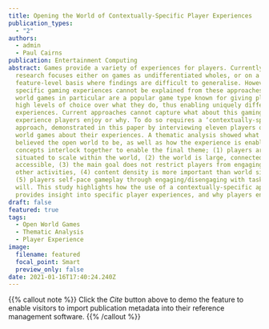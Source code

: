 ```yaml
---
title: Opening the World of Contextually-Specific Player Experiences
publication_types:
  - "2"
authors:
  - admin
  - Paul Cairns
publication: Entertainment Computing
abstract: Games provide a variety of experiences for players. Currently,
  research focuses either on games as undifferentiated wholes, or on a
  feature-level basis where findings are difficult to generalise. However,
  specific gaming experiences cannot be explained from these approaches. Open
  world games in particular are a popular game type known for giving players
  high levels of choice over what they do, thus enabling uniquely different
  experiences. Current approaches cannot capture what about this gaming
  experience players enjoy or why. To do so requires a ‘contextually-specific’
  approach, demonstrated in this paper by interviewing eleven players of open
  world games about their experiences. A thematic analysis showed what they
  believed the open world to be, as well as how the experience is enabled. Five
  concepts interlock together to enable the final theme; (1) players are
  situated to scale within the world, (2) the world is large, connected and
  accessible, (3) the main goal does not restrict players from engaging with
  other activities, (4) content density is more important than world size, and
  (5) players self-pace gameplay through engaging/disengaging with tasks at
  will. This study highlights how the use of a contextually-specific approach
  provides insight into specific player experiences, and why players enjoy them.
draft: false
featured: true
tags:
  - Open World Games
  - Thematic Analysis
  - Player Experience
image:
  filename: featured
  focal_point: Smart
  preview_only: false
date: 2021-01-16T17:40:24.240Z
---
```

{{% callout note %}}
Click the *Cite* button above to demo the feature to enable visitors to import publication metadata into their reference management software.
{{% /callout %}}